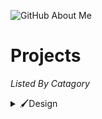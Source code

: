 ![GitHub About Me](https://github.com/PixelNetNeon/PixelNetNeon/assets/75762177/a27573aa-c1c0-4104-aebf-39285a8c195e)

# Projects
*Listed By Catagory*
<details>
<summary>🖌️Design</summary>
<br>
None <i>that is publicly listed</i> Yet!
</details>
